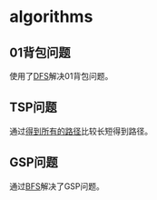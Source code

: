 # algorithms
## 01背包问题
使用了[DFS](problems/knapsack_DFS.py)解决01背包问题。
## TSP问题
通过[得到所有的路径](problems/TSP.py)比较长短得到路径。
## GSP问题
通过[BFS](problems/GSP.py)解决了GSP问题。